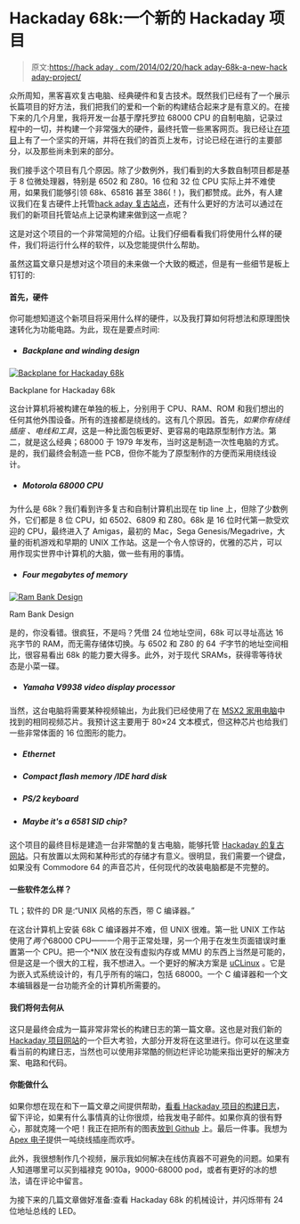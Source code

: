 # Hackaday 68k:一个新的 Hackaday 项目

> 原文:[https://hack aday . com/2014/02/20/hack aday-68k-a-new-hack aday-project/](https://hackaday.com/2014/02/20/hackaday-68k-a-new-hackaday-project/)

众所周知，黑客喜欢复古电脑、经典硬件和复古技术。既然我们已经有了一个展示长篇项目的好方法，我们把我们的爱和一个新的构建结合起来才是有意义的。在接下来的几个月里，我将开发一台基于摩托罗拉 68000 CPU 的自制电脑，记录过程中的一切，并构建一个非常强大的硬件，最终托管一些黑客网页。我已经让[在项目](http://hackaday.io/project/5-MC68000-Backplane-Computer)上有了一个坚实的开端，并将在我们的首页上发布，讨论已经在进行的主要部分，以及那些尚未到来的部分。

我们接手这个项目有几个原因。除了少数例外，我们看到的大多数自制项目都是基于 8 位微处理器，特别是 6502 和 Z80。16 位和 32 位 CPU 实际上并不难使用，如果我们能够引领 68k、65816 甚至 386(！)，我们都赞成。此外，有人建议我们在复古硬件上托管[hack aday 复古站点](http://retro.hackaday.com/)，还有什么更好的方法可以通过在我们的新项目托管站点上记录构建来做到这一点呢？

这是对这个项目的一个非常简短的介绍。让我们仔细看看我们将使用什么样的硬件，我们将运行什么样的软件，以及您能提供什么帮助。

虽然这篇文章只是想对这个项目的未来做一个大致的概述，但是有一些细节是板上钉钉的:

#### 首先，硬件

你可能想知道这个新项目将采用什么样的硬件，以及我打算如何将想法和原理图快速转化为功能电路。为此，现在是要点时间:

*   ##### Backplane and winding design

[![Backplane for Hackaday 68k](../Images/c140742d3bfb908458d36e4dac505f8b.png)](http://hackaday.com/wp-content/uploads/2014/02/backplane-design.png)

Backplane for Hackaday 68k

这台计算机将被构建在单独的板上，分别用于 CPU、RAM、ROM 和我们想出的任何其他外围设备。所有的连接都是绕线的。这有几个原因。首先，*如果你有绕线插座* *、电线和工具*，这是一种比面包板更好、更容易的电路原型制作方法。第二，就是这么经典；68000 于 1979 年发布，当时这是制造一次性电脑的方式。是的，我们最终会制造一些 PCB，但你不能为了原型制作的方便而采用绕线设计。

*   ##### Motorola 68000 CPU

为什么是 68k？我们看到许多复古和自制计算机出现在 tip line 上，但除了少数例外，它们都是 8 位 CPU，如 6502、6809 和 Z80。68k 是 16 位时代第一款受欢迎的 CPU，最终进入了 Amigas，最初的 Mac，Sega Genesis/Megadrive，大量的街机游戏和早期的 UNIX 工作站。这是一个令人惊讶的，优雅的芯片，可以用作现实世界中计算机的大脑，做一些有用的事情。

*   ##### Four megabytes of memory

[![Ram Bank Design](../Images/6f730badc3f0945c6c7ae5616974f1a7.png)](http://hackaday.com/wp-content/uploads/2014/02/ram-bank.png)

Ram Bank Design

是的，你没看错。很疯狂，不是吗？凭借 24 位地址空间，68k 可以寻址高达 16 兆字节的 RAM，而无需存储体切换。与 6502 和 Z80 的 64 *千*字节的地址空间相比，很容易看出 68k 的能力要大得多。此外，对于现代 SRAMs，获得零等待状态是小菜一碟。

*   ##### Yamaha V9938 video display processor

当然，这台电脑将需要某种视频输出，为此我们已经使用了在 [MSX2 家用电脑](http://en.wikipedia.org/wiki/MSX2)中找到的相同视频芯片。我预计这主要用于 80×24 文本模式，但这种芯片也给我们一些非常体面的 16 位图形的能力。

*   ##### Ethernet

*   ##### Compact flash memory /IDE hard disk

*   ##### PS/2 keyboard

*   ##### Maybe it's a 6581 SID chip?

这个项目的最终目标是建造一台非常酷的复古电脑，能够托管 [Hackaday 的复古网站](http://retro.hackaday.com/)。只有放置以太网和某种形式的存储才有意义。很明显，我们需要一个键盘，如果没有 Commodore 64 的声音芯片，任何现代的改装电脑都是不完整的。

#### 一些软件怎么样？

TL；软件的 DR 是:“UNIX 风格的东西，带 C 编译器。”

在这台计算机上安装 68k C 编译器并不难，但 UNIX 很难。第一批 UNIX 工作站使用了*两个*68000 CPU——一个用于正常处理，另一个用于在发生页面错误时重置第一个 CPU。把一个*NIX 放在没有虚拟内存或 MMU 的东西上当然是可能的，但是这是一个很大的工程，我不想进入。一个更好的解决方案是 [uCLinux](http://www.uclinux.org/) 。它是为嵌入式系统设计的，有几乎所有的端口，包括 68000。一个 C 编译器和一个文本编辑器是一台功能齐全的计算机所需要的。

#### 我们将何去何从

这只是最终会成为一篇非常非常长的构建日志的第一篇文章。这也是对我们新的 [Hackaday 项目网站](http://hackaday.com/2014/02/18/hackaday-launches-our-own-hosting-site/)的一个巨大考验，大部分开发将在这里进行。你可以在这里查看当前的构建日志，当然也可以使用非常酷的侧边栏评论功能来指出更好的解决方案、电路和代码。

#### 你能做什么

如果你想在现在和下一篇文章之间提供帮助，[看看 Hackaday 项目的构建日志](http://hackaday.io/project/5-MC68000-Backplane-Computer)，留下评论，如果有什么事情真的让你很烦，给我发电子邮件。如果你真的很有野心，那就克隆一个吧！我正在把所有的图表[放到 Github](https://github.com/bbenchoff/BackplaneComputer) 上。最后一件事。我想为 [Apex 电子](http://hackaday.com/2014/01/21/apex-electronics-your-souce-for-oscilloscopes-and-drop-tanks/)提供一吨绕线插座而欢呼。

此外，我很想制作几个视频，展示我如何解决在线仿真器不可避免的问题。如果有人知道哪里可以买到福禄克 9010a，9000-68000 pod，或者有更好的冰的想法，请在评论中留言。

为接下来的几篇文章做好准备:查看 Hackaday 68k 的机械设计，并闪烁带有 24 位地址总线的 LED。